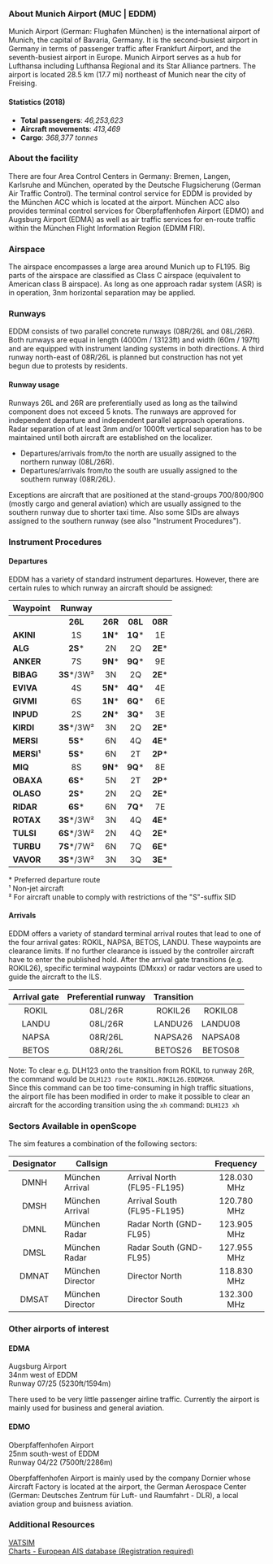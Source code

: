 ### About Munich Airport (MUC | EDDM)
Munich Airport (German: Flughafen München) is the international airport of Munich, the capital of Bavaria, Germany. It is the second-busiest airport in Germany in terms of passenger traffic after Frankfurt Airport, and the seventh-busiest airport in Europe. Munich Airport serves as a hub for Lufthansa including Lufthansa Regional and its Star Alliance partners. The airport is located 28.5 km (17.7 mi) northeast of Munich near the city of Freising.

#### Statistics (2018)

* **Total passengers**: *46,253,623*
* **Aircraft movements**: *413,469*
* **Cargo**: *368,377 tonnes*

### About the facility
There are four Area Control Centers in Germany: Bremen, Langen, Karlsruhe and München, operated by the Deutsche Flugsicherung (German Air Traffic Control). The terminal control service for EDDM is provided by the München ACC which is located at the airport. München ACC also provides terminal control services for Oberpfaffenhofen Airport (EDMO) and Augsburg Airport (EDMA) as well as air traffic services for en-route traffic within the München Flight Information Region (EDMM FIR).

### Airspace
The airspace encompasses a large area around Munich up to FL195. Big parts of the airspace are classified as Class C airspace (equivalent to American class B airspace). As long as one approach radar system (ASR) is in operation, 3nm horizontal separation may be applied.

### Runways
EDDM consists of two parallel concrete runways (08R/26L and 08L/26R). Both runways are equal in length (4000m / 13123ft) and width (60m / 197ft) and are equipped with instrument landing systems in both directions. A third runway north-east of 08R/26L is planned but construction has not yet begun due to protests by residents.

#### Runway usage
Runways 26L and 26R are preferentially used as long as the tailwind component does not exceed 5 knots. The runways are approved for independent departure and independent parallel approach operations. Radar separation of at least 3nm and/or 1000ft vertical separation has to be maintained until both aircraft are established on the localizer.  

* Departures/arrivals from/to the north are usually assigned to the northern runway (08L/26R).
* Departures/arrivals from/to the south are usually assigned to the southern runway (08R/26L).

Exceptions are aircraft that are positioned at the stand-groups 700/800/900 (mostly cargo and general aviation) which are usually assigned to the southern runway due to shorter taxi time. Also some SIDs are always assigned to the southern runway (see also "Instrument Procedures").

### Instrument Procedures

#### Departures

EDDM has a variety of standard instrument departures. However, there are certain rules to which runway an aircraft should be assigned:

| **Waypoint** | **Runway**  |         |         |         |
|--------------|:-----------:|:-------:|:-------:|:-------:|
|              |   **26L**   | **26R** | **08L** | **08R** |
| **AKINI**    |      1S     | **1N*** | **1Q*** |    1E   |
| **ALG**      |   **2S***   |    2N   |    2Q   | **2E*** |
| **ANKER**    |      7S     | **9N*** | **9Q*** |    9E   |
| **BIBAG**    | **3S***/3W² |    3N   |    2Q   | **2E*** |
| **EVIVA**    |      4S     | **5N*** | **4Q*** |    4E   |
| **GIVMI**    |      6S     | **1N*** | **6Q*** |    6E   |
| **INPUD**    |      2S     | **2N*** | **3Q*** |    3E   |
| **KIRDI**    | **3S***/3W² |    3N   |    2Q   | **2E*** |
| **MERSI**    |   **5S***   |    6N   |    4Q   | **4E*** |
| **MERSI¹**   |   **5S***   |    6N   |    2T   | **2P*** |
| **MIQ**      |      8S     | **9N*** | **9Q*** |    8E   |
| **OBAXA**    |   **6S***   |    5N   |    2T   | **2P*** |
| **OLASO**    |   **2S***   |    2N   |    2Q   | **2E*** |
| **RIDAR**    |   **6S***   |    6N   | **7Q*** |    7E   |
| **ROTAX**    | **3S***/3W² |    3N   |    4Q   | **4E*** |
| **TULSI**    | **6S***/3W² |    2N   |    4Q   | **2E*** |
| **TURBU**    | **7S***/7W² |    6N   |    7Q   | **6E*** |
| **VAVOR**    | **3S***/3W² |    3N   |    3Q   | **3E*** |

\* Preferred departure route  
¹ Non-jet aircraft  
² For aircraft unable to comply with restrictions of the "S"-suffix SID


#### Arrivals

EDDM offers a variety of standard terminal arrival routes that lead to one of the four arrival gates: ROKIL, NAPSA, BETOS, LANDU. These waypoints are clearance limits. If no further clearance is issued by the controller aircraft have to enter the published hold. After the arrival gate transitions (e.g. ROKIL26), specific terminal waypoints (DMxxx) or radar vectors are used to guide the aircraft to the ILS.

| Arrival gate | Preferential runway | Transition |         |
|:------------:|:-------------------:|:----------:|:-------:|
|     ROKIL    |       08L/26R       |   ROKIL26  | ROKIL08 |
|     LANDU    |       08L/26R       |   LANDU26  | LANDU08 |
|     NAPSA    |       08R/26L       |   NAPSA26  | NAPSA08 |
|     BETOS    |       08R/26L       |   BETOS26  | BETOS08 |

Note: To clear e.g. DLH123 onto the transition from ROKIL to runway 26R, the command would be `DLH123 route ROKIL.ROKIL26.EDDM26R`.  
Since this command can be too time-consuming in high traffic situations, the airport file has been modified in order to make it possible to clear an aircraft for the according transition using the `xh` command: `DLH123 xh`

### Sectors Available in openScope

The sim features a combination of the following sectors:  

| Designator |     Callsign     |                            |  Frequency  |
|:----------:|------------------|----------------------------|:-----------:|
|    DMNH    |  München Arrival | Arrival North (FL95-FL195) | 128.030 MHz |
|    DMSH    |  München Arrival | Arrival South (FL95-FL195) | 120.780 MHz |
|    DMNL    |   München Radar  | Radar North (GND-FL95)     | 123.905 MHz |
|    DMSL    |   München Radar  | Radar South (GND-FL95)     | 127.955 MHz |
|    DMNAT   | München Director | Director North             | 118.830 MHz |
|    DMSAT   | München Director | Director South             | 132.300 MHz |

### Other airports of interest

#### EDMA
Augsburg Airport  
34nm west of EDDM  
Runway 07/25 (5230ft/1594m)  

There used to be very little passenger airline traffic. Currently the airport is mainly used for business and general aviation.

#### EDMO
Oberpfaffenhofen Airport  
25nm south-west of EDDM  
Runway 04/22 (7500ft/2286m)  

Oberpfaffenhofen Airport is mainly used by the company Dornier whose Aircraft Factory is located at the airport, the German Aerospace Center (German: Deutsches Zentrum für Luft- und Raumfahrt - DLR), a local aviation group and buisness aviation.

### Additional Resources
<a href="https://vatsim-germany.org/pilots/aerodromes/eddm" target="_blank">VATSIM</a>  
<a href="https://www.ead.eurocontrol.int/cms-eadbasic/opencms/en/login/ead-basic/" target="_blank">Charts - European AIS database (Registration required)</a>
